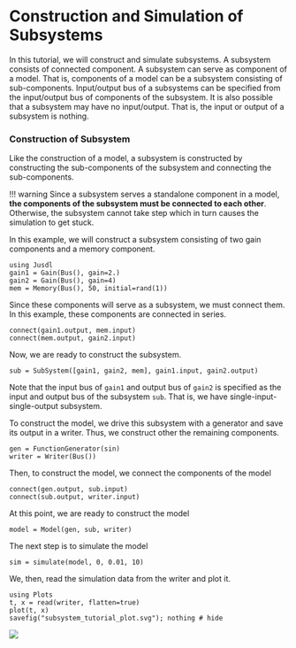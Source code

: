 # Construction and Simulation of Subsystems
In this tutorial, we will construct and simulate subsystems. A subsystem consists of connected component. A subsystem can serve as component of a model. That is, components of a model can be a subsystem consisting of sub-components. Input/output bus of a subsystems can be specified from the input/output bus of components of the subsystem. It is also possible that a subsystem may have no input/output. That is, the input or output of a subsystem is nothing. 

### Construction of  Subsystem
Like the construction of a model, a subsystem is constructed by constructing the sub-components of the subsystem and connecting the sub-components. 

!!! warning 
    Since a subsystem serves a standalone component in a model, **the components of the subsystem must be connected to each other**. Otherwise, the subsystem cannot take step which in turn causes the simulation to get stuck.

In this example, we will construct a subsystem consisting of two gain components and a memory component. 
```@example subsystem_tutorial
using Jusdl
gain1 = Gain(Bus(), gain=2.)
gain2 = Gain(Bus(), gain=4)
mem = Memory(Bus(), 50, initial=rand(1))
``` 
Since these components will serve as a subsystem, we must connect them. In this example, these components are connected in series. 
```@example subsystem_tutorial 
connect(gain1.output, mem.input)
connect(mem.output, gain2.input)
```
Now, we are ready to construct the subsystem. 
```@example subsystem_tutorial
sub = SubSystem([gain1, gain2, mem], gain1.input, gain2.output)
```
Note that the input bus of `gain1` and output bus of `gain2` is specified as the input and output bus of the subsystem `sub`. That is, we have single-input-single-output subsystem. 

To construct the model, we drive this subsystem with a generator and save its output in a writer. Thus, we construct other the remaining components.
```@example subsystem_tutorial
gen = FunctionGenerator(sin)
writer = Writer(Bus())
```
Then, to construct the model, we connect the components of the model 
```@example subsystem_tutorial 
connect(gen.output, sub.input)
connect(sub.output, writer.input)
```
At this point, we are ready to construct the model 
```@example subsystem_tutorial 
model = Model(gen, sub, writer)
```
The next step is to simulate the model 
```@example subsystem_tutorial 
sim = simulate(model, 0, 0.01, 10)
```
We, then, read the simulation data from the writer and plot it. 
```@example subsystem_tutorial 
using Plots
t, x = read(writer, flatten=true)
plot(t, x)
savefig("subsystem_tutorial_plot.svg"); nothing # hide
```
![](subsystem_tutorial_plot.svg)